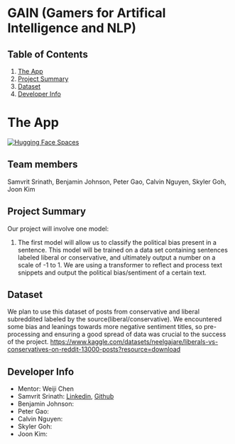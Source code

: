 # GAIN (Gamers for Artifical Intelligence and NLP)

## Table of Contents
1. [The App](https://huggingface.co/spaces/joonkim/bert-political-sentiment-analysis)
2. [Project Summary](https://github.com/acmucsd-projects/fa22-ai-team-2/blob/main/README.md/#project-summary)
3. [Dataset](https://github.com/acmucsd-projects/fa22-ai-team-2/blob/main/README.md/#dataset)
4. [Developer Info](https://github.com/acmucsd-projects/fa22-ai-team-2/blob/main/README.md/#developer-info)

# The App
[![Hugging Face Spaces](https://img.shields.io/badge/%F0%9F%A4%97%20Hugging%20Face-Spaces-blue)](https://huggingface.co/spaces/joonkim/bert-political-sentiment-analysis)


## Team members
Samvrit Srinath, Benjamin Johnson, Peter Gao, Calvin Nguyen, Skyler Goh, Joon Kim

## Project Summary

Our project will involve one model:
1. The first model will allow us to classify the political bias present in a sentence. This model will be trained on a data set containing sentences labeled liberal or conservative, and ultimately output a number on a scale of -1 to 1. We are using a transformer to reflect and process text snippets and output the political bias/sentiment of a certain text. 

## Dataset
We plan to use this dataset of posts from conservative and liberal subreddited labeled by the source(liberal/conservative). We encountered some bias and leanings towards more negative sentiment titles, so  pre-processing and ensuring a good spread of data was crucial to the success of the project. https://www.kaggle.com/datasets/neelgajare/liberals-vs-conservatives-on-reddit-13000-posts?resource=download

## Developer Info
- Mentor: Weiji Chen
- Samvrit Srinath: [Linkedin](https://www.linkedin.com/in/samvrit-srinath/), [Github](https://github.com/SamvritSrinath)
- Benjamin Johnson: 
- Peter Gao: 
- Calvin Nguyen: 
- Skyler Goh: 
- Joon Kim: 
